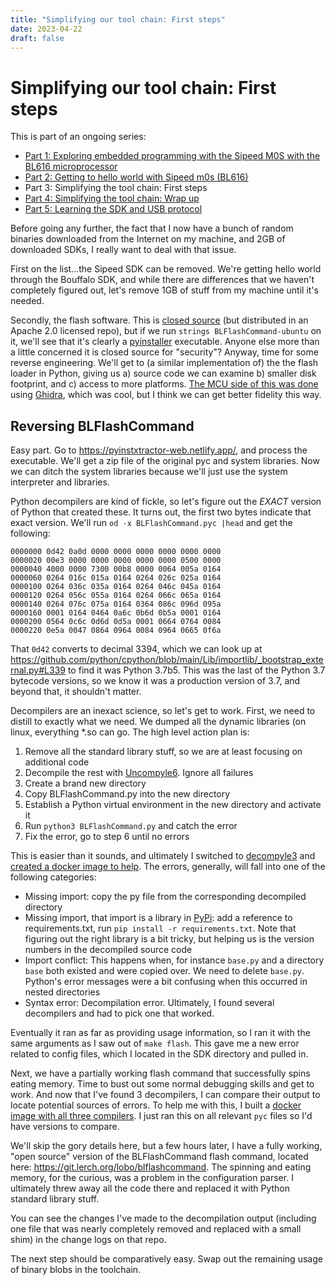 ```yaml
---
title: "Simplifying our tool chain: First steps"
date: 2023-04-22
draft: false
---
```


Simplifying our tool chain: First steps
=======================================

This is part of an ongoing series:

* [Part 1: Exploring embedded programming with the Sipeed M0S with the BL616 microprocessor](/exploring-embedded-programming-with-sipeed-m0s-bl616/)
* [Part 2: Getting to hello world with Sipeed m0s (BL616)](/getting-to-hello-world-with-sipeed-m0s-bl616/)
* Part 3: Simplifying the tool chain: First steps
* [Part 4: Simplifying the tool chain: Wrap up](/simplifying-our-tool-chain-wrap-up/)
* [Part 5: Learning the SDK and USB protocol](/learning-the-sdk-and-usb-protocol//)

Before going any further, the fact that I now have a bunch of random binaries
downloaded from the Internet on my machine, and 2GB of downloaded SDKs, I really
want to deal with that issue.

First on the list...the Sipeed SDK can be removed. We're getting hello world
through the Bouffalo SDK, and while there are differences that we haven't completely
figured out, let's remove 1GB of stuff from my machine until it's needed.

Secondly, the flash software. This is [closed source](https://github.com/bouffalolab/bouffalo_sdk/issues/93)
(but distributed in an Apache 2.0 licensed repo), but if we run `strings BLFlashCommand-ubuntu`
on it, we'll see that it's clearly a [pyinstaller](https://pyinstaller.org) executable. Anyone else
more than a little concerned it is closed source for "security"? Anyway, time for
some reverse engineering. We'll get to (a similar implementation of) the
the flash loader in Python, giving us a) source code we can examine b) smaller
disk footprint, and c) access to more platforms. [The MCU side of this was done](https://lupyuen.github.io/articles/loader)
using [Ghidra](https://ghidra-sre.org/), which was cool, but I think we can
get better fidelity this way.

Reversing BLFlashCommand
------------------------

Easy part. Go to https://pyinstxtractor-web.netlify.app/, and process the
executable. We'll get a zip file of the original pyc and system libraries.
Now we can ditch the system libraries because we'll just use the system
interpreter and libraries.

Python decompilers are kind of fickle, so let's figure out the *EXACT* version
of Python that created these. It turns out, the first two bytes indicate that
exact version. We'll run `od -x BLFlashCommand.pyc |head` and get the following:

```
0000000 0d42 0a0d 0000 0000 0000 0000 0000 0000
0000020 00e3 0000 0000 0000 0000 0000 0500 0000
0000040 4000 0000 7300 00b8 0000 0064 005a 0164
0000060 0264 016c 015a 0164 0264 026c 025a 0164
0000100 0264 036c 035a 0164 0264 046c 045a 0164
0000120 0264 056c 055a 0164 0264 066c 065a 0164
0000140 0264 076c 075a 0164 0364 086c 096d 095a
0000160 0001 0164 0464 0a6c 0b6d 0b5a 0001 0164
0000200 0564 0c6c 0d6d 0d5a 0001 0664 0764 0084
0000220 0e5a 0047 0864 0964 0084 0964 0665 0f6a
```

That `0d42` converts to decimal 3394, which we can look up at https://github.com/python/cpython/blob/main/Lib/importlib/_bootstrap_external.py#L339
to find it was Python 3.7b5. This was the last of the Python 3.7 bytecode versions,
so we know it was a production version of 3.7, and beyond that, it shouldn't matter.

Decompilers are an inexact science, so let's get to work. First, we need to
distill to exactly what we need. We dumped all the dynamic libraries (on linux,
everything *.so can go. The high level action plan is:

1. Remove all the standard library stuff, so we are at least focusing on additional code
2. Decompile the rest with [Uncompyle6](https://pypi.org/project/uncompyle6/). Ignore all failures
3. Create a brand new directory
4. Copy BLFlashCommand.py into the new directory
5. Establish a Python virtual environment in the new directory and activate it
6. Run `python3 BLFlashCommand.py` and catch the error
7. Fix the error, go to step 6 until no errors

This is easier than it sounds, and ultimately I switched to [decompyle3](https://pypi.org/project/decompyle3/)
and [created a docker image to help](https://github.com/elerch/python37-decompilers).
The errors, generally, will fall into one of the following categories:

* Missing import: copy the py file from the corresponding decompiled directory
* Missing import, that import is a library in [PyPi](https://pypi.org): add a reference to
  requirements.txt, run `pip install -r requirements.txt`. Note that figuring
  out the right library is a bit tricky, but helping us is the version numbers
  in the decompiled source code
* Import conflict: This happens when, for instance `base.py` and a directory `base`
  both existed and were copied over. We need to delete `base.py`. Python's error
  messages were a bit confusing when this occurred in nested directories
* Syntax error: Decompilation error. Ultimately, I found several decompilers
  and had to pick one that worked.

Eventually it ran as far as providing usage information, so I ran it with the
same arguments as I saw out of `make flash`. This gave me a new error related
to config files, which I located in the SDK directory and pulled in.

Next, we have a partially working flash command that successfully spins eating
memory. Time to bust out some normal debugging skills and get to work. And now
that I've found 3 decompilers, I can compare their output to locate potential
sources of errors. To help me with this, I built a [docker image with all three
compilers](https://github.com/elerch/python37-decompilers). I just ran this on
all relevant `pyc` files so I'd have versions to compare.

We'll skip the gory details here, but a few hours later, I have a fully working,
"open source" version of the BLFlashCommand flash command, located here:
https://git.lerch.org/lobo/blflashcommand. The spinning and eating memory, for
the curious, was a problem in the configuration parser. I ultimately threw away
all the code there and replaced it with Python standard library stuff.

You can see the changes I've made to the decompilation output (including one
file that was nearly completely removed and replaced with a small shim) in the
change logs on that repo.

The next step should be comparatively easy. Swap out the remaining usage of
binary blobs in the toolchain.

